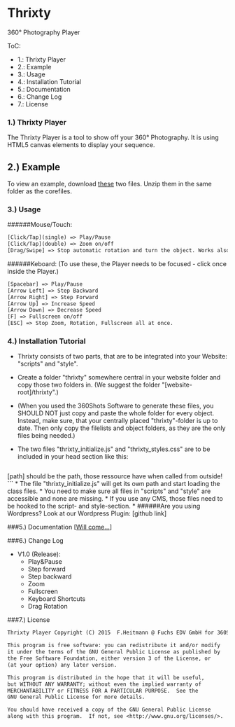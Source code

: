 # Thrixty
360° Photography Player


ToC:
* 1.: Thrixty Player
* 2.: Example
* 3.: Usage
* 4.: Installation Tutorial
* 5.: Documentation
* 6.: Change Log
* 7.: License

### 1.) Thrixty Player
The Thrixty Player is a tool to show off your 360° Photography.
It is using HTML5 canvas elements to display your sequence.

## 2.) Example
To view an example, download [these](https://github.com/FuchsEDV/Thrixty_example) two files.
Unzip them in the same folder as the corefiles.

### 3.) Usage
######Mouse/Touch:
```txt
[Click/Tap](single) => Play/Pause
[Click/Tap](double) => Zoom on/off
[Drag/Swipe] => Stop automatic rotation and turn the object. Works also in Zoom mode.
```
######Keboard:
(To use these, the Player needs to be focused - click once inside the Player.)
```txt
[Spacebar] => Play/Pause
[Arrow Left] => Step Backward
[Arrow Right] => Step Forward
[Arrow Up] => Increase Speed
[Arrow Down] => Decrease Speed
[F] => Fullscreen on/off
[ESC] => Stop Zoom, Rotation, Fullscreen all at once.
```

### 4.) Installation Tutorial
* Thrixty consists of two parts, that are to be integrated into your Website: "scripts" and "style".
* Create a folder "thrixty" somewhere central in your website folder and copy those two folders in.
(We suggest the folder "[website-root]/thrixty".)
* (When you used the 360Shots Software to generate these files, you SHOULD NOT just copy and paste the whole folder for every object.
Instead, make sure, that your centrally placed "thrixty"-folder is up to date.
Then only copy the filelists and object folders, as they are the only files being needed.)
* The two files "thrixty_initialize.js" and "thrixty_styles.css" are to be included in your head section like this:

    ```html
<head>
    <script id="test" type="text/javascript" src="[path]scripts/thrixty_initialize.js"></script>
    <link type="text/css" rel="stylesheet" href="[path]style/thrixty_styles.css">
</head>
[path] should be the path, those ressource have when called from outside!
```
* The file "thrixty_initialize.js" will get its own path and start loading the class files.
* You need to make sure all files in "scripts" and "style" are accessible and none are missing.
* If you use any CMS, those files need to be hooked to the script- and style-section.
* ######Are you using Wordpress? Look at our Wordpress Plugin: [github link]

###5.) Documentation
[[Will come...](www.fuchs-edv.de)]

###6.) Change Log
* V1.0 (Release):
    * Play&Pause
    * Step forward
    * Step backward
    * Zoom
    * Fullscreen
    * Keyboard Shortcuts
    * Drag Rotation



###7.) License
```txt
Thrixty Player Copyright (C) 2015  F.Heitmann @ Fuchs EDV GmbH for 360Shots

This program is free software: you can redistribute it and/or modify
it under the terms of the GNU General Public License as published by
the Free Software Foundation, either version 3 of the License, or
(at your option) any later version.

This program is distributed in the hope that it will be useful,
but WITHOUT ANY WARRANTY; without even the implied warranty of
MERCHANTABILITY or FITNESS FOR A PARTICULAR PURPOSE.  See the
GNU General Public License for more details.

You should have received a copy of the GNU General Public License
along with this program.  If not, see <http://www.gnu.org/licenses/>.
```
